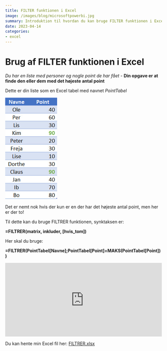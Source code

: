 ```yaml
---
title: FILTER funktionen i Excel
image: /images/blog/microsoftpowerbi.jpg
summary: Introduktion til hvordan du kan bruge FILTER funktionen i Excel
date: 2023-04-14
categories:
- excel
---
```


# Brug af FILTER funktionen i Excel
*Du har en liste med personer og nogle point de har fået* - **Din opgave er at finde den eller dem med det højeste antal point**

Dette er din liste som en Excel tabel med navnet *PointTabel*

![](./image/point.jpg)

Det er nemt nok hvis der kun er en der har det højeste antal point, men her er der to!

Til dette kan du bruge FILTRER funktionen, synktaksen er:

**=FILTRER(matrix, inkluder, [hvis_tom])**

Her skal du bruge:

**=FILTRER(PointTabel[Navne];PointTabel[Point]=MAKS(PointTabel[Point]))**

<div style="position: relative; padding-bottom: 47.00704225352113%; height: 0;"><iframe src="https://www.loom.com/embed/0fb52e64004f44279eebaf32534fd604" frameborder="0" webkitallowfullscreen mozallowfullscreen allowfullscreen style="position: absolute; top: 0; left: 0; width: 100%; height: 100%;"></iframe></div>

Du kan hente min Excel fil her: [FILTRER.xlsx](./files/FILTRER.xlsx)